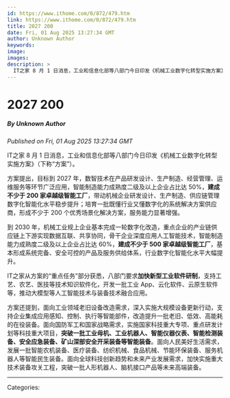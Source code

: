 ```yaml
---
id: https://www.ithome.com/0/872/479.htm
link: https://www.ithome.com/0/872/479.htm
title: 2027 200
date: Fri, 01 Aug 2025 13:27:34 GMT
author: Unknown Author
keywords: 
image: 
images: 
description: >
  IT之家 8 月 1 日消息，工业和信息化部等八部门今日印发《机械工业数字化转型实施方案》（下称“方案”）。方案提出，目标到 2027 年，数智技术在产品研发设计、生产制造、经营管理、运维服务等环节广泛应用，智能制造能力成熟度二级及以上企业占比达 50%，建成不少于 200 家卓越级智能工厂，带动机械企业研发设计、生产制造、供应链管理数字化智能化水平稳步提升；培育一批既懂行业又懂数字化的系统解决方案供应商，形成不少于 200 个优秀场景化解决方案，服务能力显著增强。到 2030 年，机械工业规上企业基本完成一轮数字化改造，重点企业的产业链供应链上下游实现数据互联、共享协同，骨干企业深度应用人工智能技术，智能制造能力成熟度二级及以上企业占比达 60%，建成不少于 500 家卓越级智能工厂，基本形成系统完备、安全可控的产品及服务供给体系，行业数字化智能化水平大幅提升。IT之家从方案的“重点任务”部分获悉，八部门要求加快新型工业软件研制，支持工艺、农艺、医技等技术知识软件化，开发一批工业 App、云化软件、云原生软件等，推动大模型等人工智能技术与装备技术融合应用。方案还提到，面向工业领域老旧设备改造需求，深入实施大规模设备更新行动，支持企业集成应用感知、控制、执行等智能部件，改造提升一批老旧、低效、高能耗的在役装备。面向国防军工和国家战略需求，实施国家科技重大专项、重点研发计划等科技重大项目，突破一批工业母机、工业机器人、智能仪器仪表、智能检测装备、安全应急装备、矿山深部安全开采装备等智能装备。面向人民美好生活需求，发展一批智能农机装备、医疗装备、纺织机械、食品机械、节能环保装备、服务机器人等智能民生装备。面向全球科技创新趋势和未来产业发展需求，加快实施重大技术装备攻关工程，突破一批人形机器人、脑机接口产品等未来高端装备。
---
```

# 2027 200
##### By Unknown Author
_Published on Fri, 01 Aug 2025 13:27:34 GMT_

IT之家 8 月 1 日消息，工业和信息化部等八部门今日印发《机械工业数字化转型实施方案》（下称“方案”）。

方案提出，目标到 2027 年，数智技术在产品研发设计、生产制造、经营管理、运维服务等环节广泛应用，智能制造能力成熟度二级及以上企业占比达 50%，**建成不少于 200 家卓越级智能工厂**，带动机械企业研发设计、生产制造、供应链管理数字化智能化水平稳步提升；培育一批既懂行业又懂数字化的系统解决方案供应商，形成不少于 200 个优秀场景化解决方案，服务能力显著增强。

到 2030 年，机械工业规上企业基本完成一轮数字化改造，重点企业的产业链供应链上下游实现数据互联、共享协同，骨干企业深度应用人工智能技术，智能制造能力成熟度二级及以上企业占比达 60%，**建成不少于 500 家卓越级智能工厂**，基本形成系统完备、安全可控的产品及服务供给体系，行业数字化智能化水平大幅提升。

IT之家从方案的“重点任务”部分获悉，八部门要求**加快新型工业软件研制**，支持工艺、农艺、医技等技术知识软件化，开发一批工业 App、云化软件、云原生软件等，推动大模型等人工智能技术与装备技术融合应用。

方案还提到，面向工业领域老旧设备改造需求，深入实施大规模设备更新行动，支持企业集成应用感知、控制、执行等智能部件，改造提升一批老旧、低效、高能耗的在役装备。面向国防军工和国家战略需求，实施国家科技重大专项、重点研发计划等科技重大项目，**突破一批工业母机、工业机器人、智能仪器仪表、智能检测装备、安全应急装备、矿山深部安全开采装备等智能装备**。面向人民美好生活需求，发展一批智能农机装备、医疗装备、纺织机械、食品机械、节能环保装备、服务机器人等智能民生装备。面向全球科技创新趋势和未来产业发展需求，加快实施重大技术装备攻关工程，突破一批人形机器人、脑机接口产品等未来高端装备。

---
Categories: 
